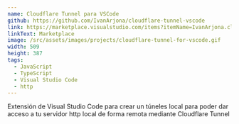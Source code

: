 ```yaml
---
name: Cloudflare Tunnel para VSCode
github: https://github.com/IvanArjona/cloudflare-tunnel-vscode
link: https://marketplace.visualstudio.com/items?itemName=IvanArjona.cloudflaretunnel
linkText: Marketplace
image: /src/assets/images/projects/cloudflare-tunnel-for-vscode.gif
width: 509
height: 387
tags:
  - JavaScript
  - TypeScript
  - Visual Studio Code
  - http
---
```


Extensión de Visual Studio Code para crear un túneles local para poder dar acceso a tu servidor http local de forma remota mediante Cloudflare Tunnel
